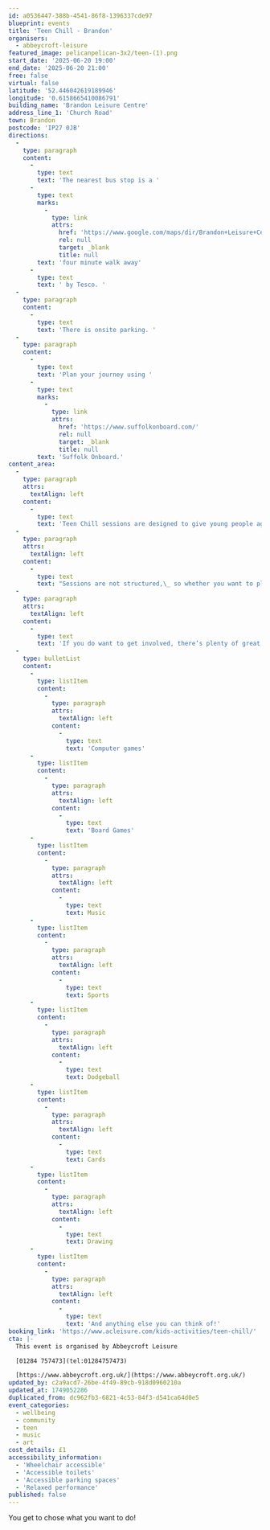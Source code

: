 ```yaml
---
id: a0536447-388b-4541-86f8-1396337cde97
blueprint: events
title: 'Teen Chill - Brandon'
organisers:
  - abbeycroft-leisure
featured_image: pelicanpelican-3x2/teen-(1).png
start_date: '2025-06-20 19:00'
end_date: '2025-06-20 21:00'
free: false
virtual: false
latitude: '52.446042619189946'
longitude: '0.6158665410086791'
building_name: 'Brandon Leisure Centre'
address_line_1: 'Church Road'
town: Brandon
postcode: 'IP27 0JB'
directions:
  -
    type: paragraph
    content:
      -
        type: text
        text: 'The nearest bus stop is a '
      -
        type: text
        marks:
          -
            type: link
            attrs:
              href: 'https://www.google.com/maps/dir/Brandon+Leisure+Centre/Tesco+Main+Entrance,+Brandon+IP27+0EW/@52.4449953,0.6142848,17.75z/data=!4m14!4m13!1m5!1m1!1s0x47d830cb2fdab5d3:0xf788ef8935208b22!2m2!1d0.6158129!2d52.4459184!1m5!1m1!1s0x47d837334f30acd3:0x7c715c3b13254025!2m2!1d0.6175242!2d52.4444517!3e0?entry=ttu&g_ep=EgoyMDI1MDYwMS4wIKXMDSoASAFQAw%3D%3D'
              rel: null
              target: _blank
              title: null
        text: 'four minute walk away'
      -
        type: text
        text: ' by Tesco. '
  -
    type: paragraph
    content:
      -
        type: text
        text: 'There is onsite parking. '
  -
    type: paragraph
    content:
      -
        type: text
        text: 'Plan your journey using '
      -
        type: text
        marks:
          -
            type: link
            attrs:
              href: 'https://www.suffolkonboard.com/'
              rel: null
              target: _blank
              title: null
        text: 'Suffolk Onboard.'
content_area:
  -
    type: paragraph
    attrs:
      textAlign: left
    content:
      -
        type: text
        text: 'Teen Chill sessions are designed to give young people aged 11-16 the chance to get together in a safe environment. '
  -
    type: paragraph
    attrs:
      textAlign: left
    content:
      -
        type: text
        text: "Sessions are not structured,\_ so whether you want to play games, have a kickabout, or do nothing at all- we don’t mind."
  -
    type: paragraph
    attrs:
      textAlign: left
    content:
      -
        type: text
        text: 'If you do want to get involved, there’s plenty of great activities available for you to take part in, and you’re more than welcome suggest things that you’d like to see added.'
  -
    type: bulletList
    content:
      -
        type: listItem
        content:
          -
            type: paragraph
            attrs:
              textAlign: left
            content:
              -
                type: text
                text: 'Computer games'
      -
        type: listItem
        content:
          -
            type: paragraph
            attrs:
              textAlign: left
            content:
              -
                type: text
                text: 'Board Games'
      -
        type: listItem
        content:
          -
            type: paragraph
            attrs:
              textAlign: left
            content:
              -
                type: text
                text: Music
      -
        type: listItem
        content:
          -
            type: paragraph
            attrs:
              textAlign: left
            content:
              -
                type: text
                text: Sports
      -
        type: listItem
        content:
          -
            type: paragraph
            attrs:
              textAlign: left
            content:
              -
                type: text
                text: Dodgeball
      -
        type: listItem
        content:
          -
            type: paragraph
            attrs:
              textAlign: left
            content:
              -
                type: text
                text: Cards
      -
        type: listItem
        content:
          -
            type: paragraph
            attrs:
              textAlign: left
            content:
              -
                type: text
                text: Drawing
      -
        type: listItem
        content:
          -
            type: paragraph
            attrs:
              textAlign: left
            content:
              -
                type: text
                text: 'And anything else you can think of!'
booking_link: 'https://www.acleisure.com/kids-activities/teen-chill/'
cta: |-
  This event is organised by Abbeycroft Leisure

  [01284 757473](tel:01284757473)

  [https://www.abbeycroft.org.uk/](https://www.abbeycroft.org.uk/)
updated_by: c2a9acd7-26be-4f49-89cb-918d0960210a
updated_at: 1749052286
duplicated_from: dc962fb3-6821-4c53-84f3-d541ca64d0e5
event_categories:
  - wellbeing
  - community
  - teen
  - music
  - art
cost_details: £1
accessibility_information:
  - 'Wheelchair accessible'
  - 'Accessible toilets'
  - 'Accessible parking spaces'
  - 'Relaxed performance'
published: false
---
```

You get to chose what you want to do!